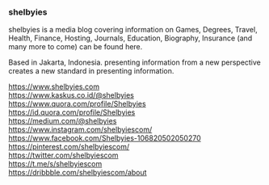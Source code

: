 ### shelbyies

shelbyies is a media blog covering information on Games, Degrees, Travel, Health, Finance, Hosting, Journals, Education, Biography, Insurance (and many more to come) can be found here.

Based in Jakarta, Indonesia. presenting information from a new perspective creates a new standard in presenting information.

https://www.shelbyies.com <br/>
https://www.kaskus.co.id/@shelbyies <br/>
https://www.quora.com/profile/Shelbyies <br/>
https://id.quora.com/profile/Shelbyies <br/>
https://medium.com/@shelbyies <br/>
https://www.instagram.com/shelbyiescom/ <br/>
https://www.facebook.com/Shelbyies-106820502050270 <br/>
https://pinterest.com/shelbyiescom/ <br/>
https://twitter.com/shelbyiescom <br/>
https://t.me/s/shelbyiescom <br/>
https://dribbble.com/shelbyiescom/about <br/>

<!--
**shelbyies/shelbyies** is a ✨ _special_ ✨ repository because its `README.md` (this file) appears on your GitHub profile.

Here are some ideas to get you started:

- 🔭 I’m currently working on ...
- 🌱 I’m currently learning ...
- 👯 I’m looking to collaborate on ...
- 🤔 I’m looking for help with ...
- 💬 Ask me about ...
- 📫 How to reach me: ...
- 😄 Pronouns: ...
- ⚡ Fun fact: ...
-->
